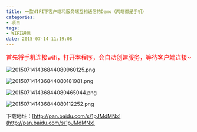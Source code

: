```yaml
---
title: 一款WIFI下客户端和服务端互相通信的Demo（两端都是手机）
categories:
- 项目
tags: 
- WIFI通信
date: 2015-07-14 11:19:08
---
```


<span style="font-size:16px"><span style="color:#ff0000">首先将手机连接wifi，打开本程序，会自动创建服务，等待客户端连接~</span></span>
<!-- more -->
![](/upload/2015/07/201507141436844080960125.png "201507141436844080960125.png")

![](/upload/2015/07/201507141436844080181981.png "201507141436844080181981.png")

![](/upload/2015/07/201507141436844080465044.png "201507141436844080465044.png")

![](/upload/2015/07/201507141436844080112252.png "201507141436844080112252.png")

下载地址：[http://pan.baidu.com/s/1pJMdMNx](http://pan.baidu.com/s/1pJMdMNx)